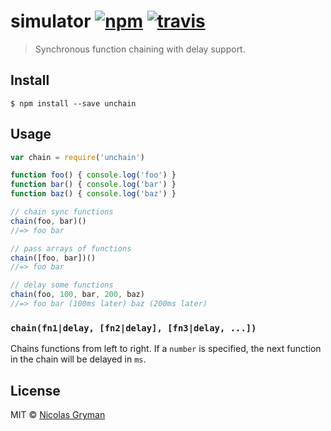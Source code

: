 # simulator [![npm][npm-image]][npm-url] [![travis][travis-image]][travis-url]

[npm-image]: https://img.shields.io/npm/v/unchain.svg?style=flat
[npm-url]: https://npmjs.org/package/unchain
[travis-image]: https://img.shields.io/travis/ngryman/unchain.svg?style=flat
[travis-url]: https://travis-ci.org/ngryman/unchain

> Synchronous function chaining with delay support.


## Install

```
$ npm install --save unchain
```


## Usage

```js
var chain = require('unchain')

function foo() { console.log('foo') }
function bar() { console.log('bar') }
function baz() { console.log('baz') }

// chain sync functions
chain(foo, bar)()
//=> foo bar

// pass arrays of functions
chain([foo, bar])()
//=> foo bar

// delay some functions
chain(foo, 100, bar, 200, baz)
//=> foo bar (100ms later) baz (200ms later)
```


### `chain(fn1|delay, [fn2|delay], [fn3|delay, ...])`

Chains functions from left to right. If a `number` is specified, the next function in the chain
will be delayed in `ms`.


## License

MIT © [Nicolas Gryman](http://ngryman.sh)
